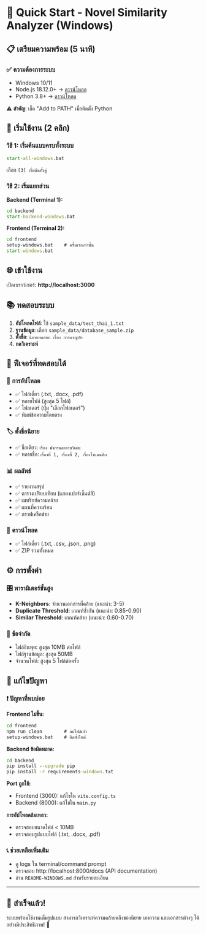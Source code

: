 # 🚀 Quick Start - Novel Similarity Analyzer (Windows)

## 📋 เตรียมความพร้อม (5 นาที)

### ✅ ความต้องการระบบ
- Windows 10/11
- Node.js 18.12.0+ → [ดาวน์โหลด](https://nodejs.org/)
- Python 3.8+ → [ดาวน์โหลด](https://www.python.org/downloads/)

⚠️ **สำคัญ**: เช็ค "Add to PATH" เมื่อติดตั้ง Python

## 🎯 เริ่มใช้งาน (2 คลิก)

### วิธี 1: เริ่มต้นแบบครบทั้งระบบ
```cmd
start-all-windows.bat
```
เลือก `[3] เริ่มต้นทั้งคู่`

### วิธี 2: เริ่มแยกส่วน

**Backend (Terminal 1):**
```cmd
cd backend
start-backend-windows.bat
```

**Frontend (Terminal 2):**
```cmd  
cd frontend
setup-windows.bat    # ครั้งแรกเท่านั้น
start-windows.bat
```

## 🌐 เข้าใช้งาน

เปิดเบราว์เซอร์: **http://localhost:3000**

## 📚 ทดสอบระบบ

1. **อัปโหลดไฟล์**: ใช้ `sample_data/test_thai_1.txt`
2. **ฐานข้อมูล**: เลือก `sample_data/database_sample.zip`  
3. **ตั้งชื่อ**: `นิยายทดสอบ เรื่อง การผจญภัย`
4. **กดวิเคราะห์**

## 🎪 ฟีเจอร์ที่ทดสอบได้

### 📁 การอัปโหลด
- ✅ ไฟล์เดี่ยว (.txt, .docx, .pdf)
- ✅ หลายไฟล์ (สูงสุด 5 ไฟล์)
- ✅ โฟลเดอร์ (ปุ่ม "เลือกโฟลเดอร์")
- ✅ พิมพ์ข้อความโดยตรง

### 🏷️ ตั้งชื่อนิยาย
- ✅ ชื่อเดียว: `เรื่อง มังกรและดาบวิเศษ`
- ✅ หลายชื่อ: `เรื่องที่ 1, เรื่องที่ 2, เรื่องโรแมนติก`

### 📊 ผลลัพธ์
- ✅ รายงานสรุป
- ✅ ตารางเปรียบเทียบ (แสดงเปอร์เซ็นต์สี)
- ✅ เมทริกซ์ความคล้าย
- ✅ แผนที่ความร้อน
- ✅ กราฟเครือข่าย

### 💾 ดาวน์โหลด
- ✅ ไฟล์เดี่ยว (.txt, .csv, .json, .png)
- ✅ ZIP รวมทั้งหมด

## ⚙️ การตั้งค่า

### 🎛️ พารามิเตอร์ขั้นสูง
- **K-Neighbors**: จำนวนเอกสารที่คล้าย (แนะนำ: 3-5)
- **Duplicate Threshold**: เกณฑ์ซ้ำกัน (แนะนำ: 0.85-0.90)  
- **Similar Threshold**: เกณฑ์คล้าย (แนะนำ: 0.60-0.70)

### 📏 ข้อจำกัด
- ไฟล์อินพุต: สูงสุด 10MB ต่อไฟล์
- ไฟล์ฐานข้อมูล: สูงสุด 50MB
- จำนวนไฟล์: สูงสุด 5 ไฟล์ต่อครั้ง

## 🔧 แก้ไขปัญหา

### ❗ ปัญหาที่พบบ่อย

**Frontend ไม่ขึ้น:**
```cmd
cd frontend
npm run clean        # ลบไฟล์เก่า
setup-windows.bat    # ติดตั้งใหม่
```

**Backend ข้อผิดพลาด:**
```cmd
cd backend  
pip install --upgrade pip
pip install -r requirements-windows.txt
```

**Port ถูกใช้:**
- Frontend (3000): แก้ไขใน `vite.config.ts`
- Backend (8000): แก้ไขใน `main.py`

**การอัปโหลดล้มเหลว:**
- ตรวจสอบขนาดไฟล์ < 10MB
- ตรวจสอบรูปแบบไฟล์ (.txt, .docx, .pdf)

### 📞 ช่วยเหลือเพิ่มเติม
- ดู logs ใน terminal/command prompt  
- ตรวจสอบ http://localhost:8000/docs (API documentation)
- อ่าน `README-WINDOWS.md` สำหรับรายละเอียด

---

## 🎯 สำเร็จแล้ว!

ระบบพร้อมใช้งานเต็มรูปแบบ สามารถวิเคราะห์ความคล้ายคลึงของนิยาย บทความ และเอกสารต่างๆ ได้อย่างมีประสิทธิภาพ! 🎉